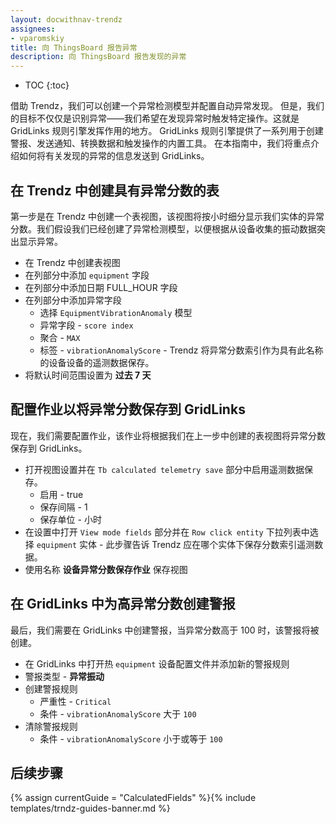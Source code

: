 ```yaml
---
layout: docwithnav-trendz
assignees:
- vparomskiy
title: 向 ThingsBoard 报告异常
description: 向 ThingsBoard 报告发现的异常
---
```


* TOC
{:toc}

借助 Trendz，我们可以创建一个异常检测模型并配置自动异常发现。
但是，我们的目标不仅仅是识别异常——我们希望在发现异常时触发特定操作。这就是 GridLinks 规则引擎发挥作用的地方。
GridLinks 规则引擎提供了一系列用于创建警报、发送通知、转换数据和触发操作的内置工具。
在本指南中，我们将重点介绍如何将有关发现的异常的信息发送到 GridLinks。

## 在 Trendz 中创建具有异常分数的表

第一步是在 Trendz 中创建一个表视图，该视图将按小时细分显示我们实体的异常分数。我们假设我们已经创建了异常检测模型，以便根据从设备收集的振动数据突出显示异常。

* 在 Trendz 中创建表视图
* 在列部分中添加 `equipment` 字段
* 在列部分中添加日期 FULL_HOUR 字段
* 在列部分中添加异常字段
    * 选择 `EquipmentVibrationAnomaly` 模型
    * 异常字段 - `score index`
    * 聚合 - `MAX`
    * 标签 - `vibrationAnomalyScore` - Trendz 将异常分数索引作为具有此名称的设备设备的遥测数据保存。
* 将默认时间范围设置为 **过去 7 天**

## 配置作业以将异常分数保存到 GridLinks

现在，我们需要配置作业，该作业将根据我们在上一步中创建的表视图将异常分数保存到 GridLinks。

* 打开视图设置并在 `Tb calculated telemetry save` 部分中启用遥测数据保存。
  * 启用 - true
  * 保存间隔 - 1
  * 保存单位 - 小时
* 在设置中打开 `View mode fields` 部分并在 `Row click entity` 下拉列表中选择 `equipment` 实体 - 此步骤告诉 Trendz 应在哪个实体下保存分数索引遥测数据。
* 使用名称 **设备异常分数保存作业** 保存视图

## 在 GridLinks 中为高异常分数创建警报

最后，我们需要在 GridLinks 中创建警报，当异常分数高于 100 时，该警报将被创建。

* 在 GridLinks 中打开热 `equipment` 设备配置文件并添加新的警报规则
* 警报类型 - **异常振动**
* 创建警报规则
  * 严重性 - `Critical`
  * 条件 - `vibrationAnomalyScore` 大于 `100`
* 清除警报规则
  * 条件 - `vibrationAnomalyScore` 小于或等于 `100`

## 后续步骤

{% assign currentGuide = "CalculatedFields" %}{% include templates/trndz-guides-banner.md %}